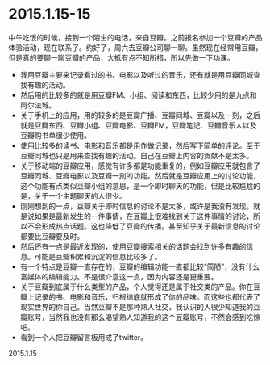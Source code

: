 2015.1.15-15
=============

中午吃饭的时候，接到一个陌生的电话，来自豆瓣。之前报名参加一个豆瓣的产品体验活动，现在联系了。约好了，周六去豆瓣公司聊一聊。虽然现在经常用豆瓣，但是真的要聊一聊豆瓣的产品，大抵有点不知所措，所以先做一下功课。

- 我用豆瓣主要来记录看过的书、电影以及听过的音乐，还有就是用豆瓣同城查找有趣的活动。
- 然后用的比较多的就是用豆瓣FM、小组、阅读和东西，比较少用的是九点和阿尔法城。
- 关于手机上的应用，用的较多的是豆瓣广播、豆瓣同城、豆瓣以及一刻，之后就是豆瓣东西、豆瓣小组、豆瓣电影、豆瓣FM，豆瓣笔记、豆瓣音乐人以及豆瓣购书单很少使用。
- 使用比较多的读书、电影和音乐都是用作做记录，然后写下简单的评论。至于豆瓣同城也只是用来查找有趣的活动。自己在豆瓣上内容的贡献不是太多。
- 关于移动端的豆瓣应用，感觉有许多都是功能重复的，例如豆瓣应用就包含了豆瓣同城、豆瓣电影以及豆瓣一刻的功能。然后就是豆瓣应用上的讨论功能，这个功能有点类似豆瓣小组的意思，是一个即时聊天的功能，但是比较尴尬的是，关于一个主题聊天的人很少。
- 刚刚想到的一点，豆瓣关于即时信息的讨论不是太多，或许是我没有发现。就是说如果是最新发生的一件事情，在豆瓣上很难找到关于这件事情的讨论，所以不会形成热点话题。这也降低了豆瓣的传播。甚至知乎关于最新信息的讨论都要比豆瓣要及时。
- 然后还有一点是最近发现的，使用豆瓣搜索相关的话题会找到许多有趣的信息。可能是豆瓣积累和沉淀的信息比较多了。
- 有一个特点是豆瓣一直存在的，豆瓣的编辑功能一直都比较“简陋”，没有什么富媒体的编辑能力。不是很介意这一点，因为内容还是更重要。
- 关于豆瓣到底属于什么类型的产品，个人觉得还是属于社交类的产品。你在豆瓣上记录的书、电影和音乐，归根结底就形成了你的品味。而这些也都代表了现实世界的你自己。当然豆瓣不是那种熟人社交，我认识的人很少知道我的豆瓣账号，当然我也没有那么渴望熟人知道我的这个豆瓣账号，不然会感到吃惊吧。
- 看到一个人把豆瓣留言板用成了twitter。

2015.1.15